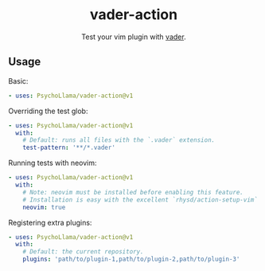<div align="center">
  <h1>vader-action</h1>
  <p>Test your vim plugin with <a href="https://github.com/junegunn/vader.vim/">vader</a>.</p>
</div>

## Usage
Basic:
```yml
- uses: PsychoLlama/vader-action@v1
```

Overriding the test glob:
```yml
- uses: PsychoLlama/vader-action@v1
  with:
    # Default: runs all files with the `.vader` extension.
    test-pattern: '**/*.vader'
```

Running tests with neovim:
```yml
- uses: PsychoLlama/vader-action@v1
  with:
    # Note: neovim must be installed before enabling this feature.
    # Installation is easy with the excellent `rhysd/action-setup-vim` action.
    neovim: true
```

Registering extra plugins:
```yml
- uses: PsychoLlama/vader-action@v1
  with:
    # Default: the current repository.
    plugins: 'path/to/plugin-1,path/to/plugin-2,path/to/plugin-3'
```
